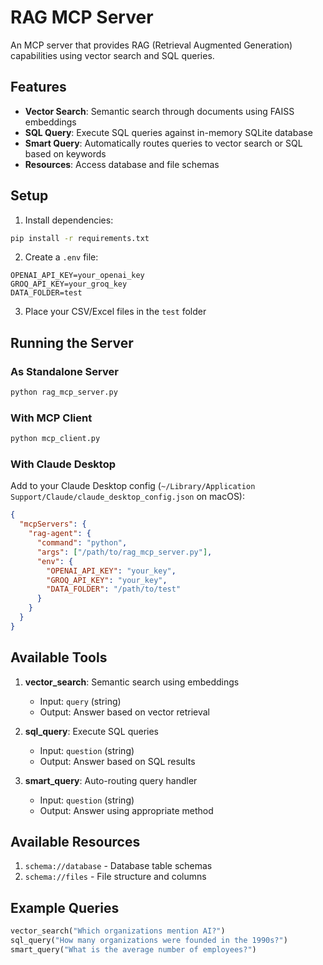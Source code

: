 # RAG MCP Server

An MCP server that provides RAG (Retrieval Augmented Generation) capabilities using vector search and SQL queries.

## Features

- **Vector Search**: Semantic search through documents using FAISS embeddings
- **SQL Query**: Execute SQL queries against in-memory SQLite database
- **Smart Query**: Automatically routes queries to vector search or SQL based on keywords
- **Resources**: Access database and file schemas

## Setup

1. Install dependencies:
```bash
pip install -r requirements.txt
```

2. Create a `.env` file:
```env
OPENAI_API_KEY=your_openai_key
GROQ_API_KEY=your_groq_key
DATA_FOLDER=test
```

3. Place your CSV/Excel files in the `test` folder

## Running the Server

### As Standalone Server
```bash
python rag_mcp_server.py
```

### With MCP Client
```bash
python mcp_client.py
```

### With Claude Desktop

Add to your Claude Desktop config (`~/Library/Application Support/Claude/claude_desktop_config.json` on macOS):

```json
{
  "mcpServers": {
    "rag-agent": {
      "command": "python",
      "args": ["/path/to/rag_mcp_server.py"],
      "env": {
        "OPENAI_API_KEY": "your_key",
        "GROQ_API_KEY": "your_key",
        "DATA_FOLDER": "/path/to/test"
      }
    }
  }
}
```

## Available Tools

1. **vector_search**: Semantic search using embeddings
   - Input: `query` (string)
   - Output: Answer based on vector retrieval

2. **sql_query**: Execute SQL queries
   - Input: `question` (string)
   - Output: Answer based on SQL results

3. **smart_query**: Auto-routing query handler
   - Input: `question` (string)
   - Output: Answer using appropriate method

## Available Resources

1. `schema://database` - Database table schemas
2. `schema://files` - File structure and columns

## Example Queries

```python
vector_search("Which organizations mention AI?")
sql_query("How many organizations were founded in the 1990s?")
smart_query("What is the average number of employees?")
```